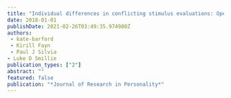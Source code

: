 ```yaml
---
title: "Individual differences in conflicting stimulus evaluations: Openness/intellect predicts mixed-valenced appraisals of visual art"
date: 2018-01-01
publishDate: 2021-02-26T03:49:35.974980Z
authors: 
 - kate-barford
 - Kirill Fayn
 - Paul J Silvia
- Luke D Smillie
publication_types: ["2"]
abstract: ""
featured: false
publication: "*Journal of Research in Personality*"
---
```


